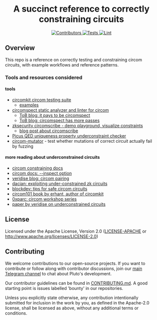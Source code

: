 <h1 align="center">
  A succinct reference to correctly constraining circuits
</h1>

<div align="center">
  <a href="https://github.com/pluto/circom-correctly-constrained/graphs/contributors">
    <img src="https://img.shields.io/github/contributors/pluto/circom-correctly-constrained?style=flat-square&logo=github&logoColor=8b949e&labelColor=282f3b&color=32c955" alt="Contributors" />
  </a>
  <a href="https://github.com/pluto/circom-correctly-constrained/actions/workflows/test.yaml">
    <img src="https://img.shields.io/badge/tests-passing-32c955?style=flat-square&logo=github-actions&logoColor=8b949e&labelColor=282f3b" alt="Tests" />
  </a>
  <a href="https://github.com/pluto/circom-correctly-constrained/actions/workflows/lint.yaml">
    <img src="https://img.shields.io/badge/lint-passing-32c955?style=flat-square&logo=github-actions&logoColor=8b949e&labelColor=282f3b" alt="Lint" />
  </a>
</div>

## Overview
This repo is a reference on correctly testing and constraining circom circuits, with example workflows and reference patterns.

### Tools and resources considered

#### tools
- [circomkit circom testing suite](https://github.com/erhant/circomkit)
    - [examples](https://github.com/erhant/circomkit-examples)
- [circomspect static analyzer and linter for circom](https://github.com/trailofbits/circomspect)
    - [ToB blog: it pays to be circomspect](https://blog.trailofbits.com/2022/09/15/it-pays-to-be-circomspect/)
    - [ToB blog: circomspect has more passes](https://blog.trailofbits.com/2023/03/21/circomspect-static-analyzer-circom-more-passes/)
- [zksecurity circomscribe - demo playground, visualize constraints ](https://www.circomscribe.dev/)
    - [blog post about circomscribe](https://www.zksecurity.xyz/blog/posts/circomscribe/)
- [Picus QED uniqueness property underconstraint checker](https://github.com/Veridise/Picus)
- [circom-mutator](https://github.com/aviggiano/circom-mutator) - test whether mutations of correct circuit actually fail by fuzzing

#### more reading about underconstrained circuits
- [circom constraining docs](https://docs.circom.io/circom-language/constraint-generation/)
- [circom docs: --inspect option](https://docs.circom.io/circom-language/code-quality/inspect/)
- [veridise blog: circom pairing](https://medium.com/veridise/circom-pairing-a-million-dollar-zk-bug-caught-early-c5624b278f25)
- [dacian: exploiting under-constrained zk circuits](https://dacian.me/exploiting-under-constrained-zk-circuits)
- [blockdev: tips for safe circom circuits](https://hackmd.io/@blockdev/Bk_-jRkXa)
- [circom101 book by erhant, author of circomkit](https://github.com/erhant/circom101/tree/main)
- [0xparc: circom workshop series](https://learn.0xparc.org/materials/circom/learning-group-1/intro-zkp)
- [paper by veridise on underconstrained circuits](https://eprint.iacr.org/2023/512.pdf)

## License

Licensed under the Apache License, Version 2.0 ([LICENSE-APACHE](LICENSE-APACHE) or http://www.apache.org/licenses/LICENSE-2.0)

## Contributing

We welcome contributions to our open-source projects. If you want to contribute or follow along with contributor discussions, join our [main Telegram channel](https://t.me/pluto_xyz/1) to chat about Pluto's development.

Our contributor guidelines can be found in [CONTRIBUTING.md](./CONTRIBUTING.md). A good starting point is issues labelled 'bounty' in our repositories.

Unless you explicitly state otherwise, any contribution intentionally submitted for inclusion in the work by you, as defined in the Apache-2.0 license, shall be licensed as above, without any additional terms or conditions.
